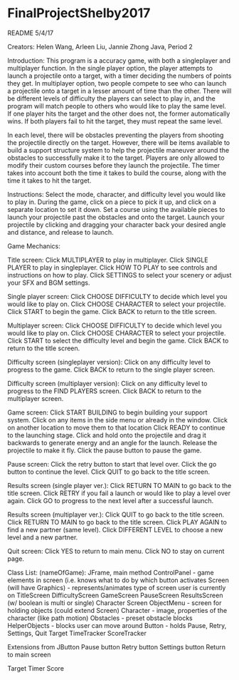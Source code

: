 # FinalProjectShelby2017
README
5/4/17

Creators: Helen Wang, Arleen Liu, Jannie Zhong
Java, Period 2

Introduction:
This program is a accuracy game, with both a singleplayer and multiplayer function. In the single player option, the player attempts to launch a projectile onto a target, with a timer deciding the numbers of points they get. In multiplayer option, two people compete to see who can launch a projectile onto a target in a lesser amount of time than the other. There will be different levels of difficulty the players can select to play in, and the program will match people to others who would like to play the same level. If one player hits the target and the other does not, the former automatically wins. If both players fail to hit the target, they must repeat the same level.

In each level, there will be obstacles preventing the players from shooting the projectile directly on the target. However, there will be items available to build a support structure system to help the projectile maneuver around the obstacles to successfully make it to the target. Players are only allowed to modify their custom courses before they launch the projectile. The timer takes into account both the time it takes to build the course, along with the time it takes to hit the target.

Instructions: Select the mode, character, and difficulty level you would like to play in. During the game, click on a piece to pick it up, and click on a separate location to set it down. Set a course using the available pieces to launch your projectile past the obstacles and onto the target. Launch your projectile by clicking and dragging your character back your desired angle and distance, and release to launch.

Game Mechanics:

Title screen:
Click MULTIPLAYER to play in multiplayer.
Click SINGLE PLAYER to play in singleplayer.
Click HOW TO PLAY to see controls and instructions on how to play.
Click SETTINGS to select your scenery or adjust your SFX and BGM settings.

Single player screen:
Click CHOOSE DIFFICULTY to decide which level you would like to play on.
Click CHOOSE CHARACTER to select your projectile.
Click START to begin the game.
Click BACK to return to the title screen.

Multiplayer screen: 
Click CHOOSE DIFFICULTY to decide which level you would like to play on.
Click CHOOSE CHARACTER to select your projectile.
Click START to select the difficulty level and begin the game.
Click BACK to return to the title screen.

Difficulty screen (singleplayer version):
Click on any difficulty level to progress to the game.
Click BACK to return to the single player screen.

Difficulty screen (multiplayer version):
Click on any difficulty level to progress to the FIND PLAYERS screen.
Click BACK to return to the multiplayer screen.


Game screen:
Click START BUILDING to begin building your support system.
Click on any items in the side menu or already in the window. Click on another location to move them to that location
Click READY to continue to the launching stage.
Click and hold onto the projectile and drag it backwards to generate energy and an angle for the launch.
Release the projectile to make it fly. 
Click the pause button to pause the game.

Pause screen:
Click the retry button to start that level over.
Click the go button to continue the level.
Click QUIT to go back to the title screen.


Results screen (single player ver.):
Click RETURN TO MAIN to go back to the title screen.
Click RETRY if you fail a launch or would like to play a level over again.
Click GO to progress to the next level after a successful launch.

Results screen (multiplayer ver.):
Click QUIT to go back to the title screen.
Click RETURN TO MAIN to go back to the title screen.
Click PLAY AGAIN to find a new partner (same level).
Click DIFFERENT LEVEL to choose a new level and a new partner.

Quit screen:
Click YES to return to main menu.
Click NO to stay on current page.




Class List: 
(nameOfGame): JFrame, main method
ControlPanel - game elements in screen (i.e. knows what to do by which button activates
Screen (will have Graphics) - represents/animates type of screen user is currently on
TitleScreen
DifficultyScreen
GameScreen
PauseScreen
ResultsScreen (w/ boolean is multi or single)
Character Screen
ObjectMenu - screen for holding objects (could extend Screen)
Character - image, properties of the character (like path motion)
Obstacles - preset obstacle blocks
HelperObjects - blocks user can move around
Button - holds Pause, Retry, Settings, Quit
Target
TimeTracker
ScoreTracker

Extensions from JButton
Pause button
Retry button
Settings button
Return to main screen

Target
Timer
Score
